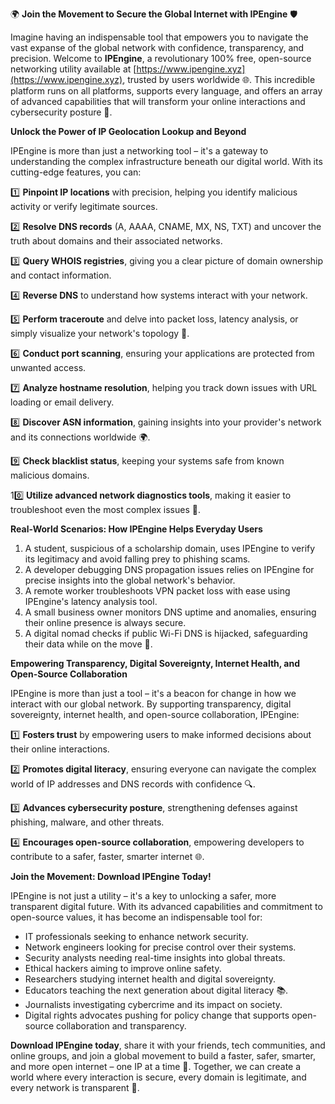 🌍 **Join the Movement to Secure the Global Internet with IPEngine** 🛡️

Imagine having an indispensable tool that empowers you to navigate the vast expanse of the global network with confidence, transparency, and precision. Welcome to **IPEngine**, a revolutionary 100% free, open-source networking utility available at [https://www.ipengine.xyz](https://www.ipengine.xyz), trusted by users worldwide 🌐. This incredible platform runs on all platforms, supports every language, and offers an array of advanced capabilities that will transform your online interactions and cybersecurity posture 🔐.

**Unlock the Power of IP Geolocation Lookup and Beyond**

IPEngine is more than just a networking tool – it's a gateway to understanding the complex infrastructure beneath our digital world. With its cutting-edge features, you can:

1️⃣ **Pinpoint IP locations** with precision, helping you identify malicious activity or verify legitimate sources.

2️⃣ **Resolve DNS records** (A, AAAA, CNAME, MX, NS, TXT) and uncover the truth about domains and their associated networks.

3️⃣ **Query WHOIS registries**, giving you a clear picture of domain ownership and contact information.

4️⃣ **Reverse DNS** to understand how systems interact with your network.

5️⃣ **Perform traceroute** and delve into packet loss, latency analysis, or simply visualize your network's topology 📡.

6️⃣ **Conduct port scanning**, ensuring your applications are protected from unwanted access.

7️⃣ **Analyze hostname resolution**, helping you track down issues with URL loading or email delivery.

8️⃣ **Discover ASN information**, gaining insights into your provider's network and its connections worldwide 🌍.

9️⃣ **Check blacklist status**, keeping your systems safe from known malicious domains.

10️⃣ **Utilize advanced network diagnostics tools**, making it easier to troubleshoot even the most complex issues 🔧.

**Real-World Scenarios: How IPEngine Helps Everyday Users**

1. A student, suspicious of a scholarship domain, uses IPEngine to verify its legitimacy and avoid falling prey to phishing scams.
2. A developer debugging DNS propagation issues relies on IPEngine for precise insights into the global network's behavior.
3. A remote worker troubleshoots VPN packet loss with ease using IPEngine's latency analysis tool.
4. A small business owner monitors DNS uptime and anomalies, ensuring their online presence is always secure.
5. A digital nomad checks if public Wi-Fi DNS is hijacked, safeguarding their data while on the move 🚀.

**Empowering Transparency, Digital Sovereignty, Internet Health, and Open-Source Collaboration**

IPEngine is more than just a tool – it's a beacon for change in how we interact with our global network. By supporting transparency, digital sovereignty, internet health, and open-source collaboration, IPEngine:

1️⃣ **Fosters trust** by empowering users to make informed decisions about their online interactions.

2️⃣ **Promotes digital literacy**, ensuring everyone can navigate the complex world of IP addresses and DNS records with confidence 🔍.

3️⃣ **Advances cybersecurity posture**, strengthening defenses against phishing, malware, and other threats.

4️⃣ **Encourages open-source collaboration**, empowering developers to contribute to a safer, faster, smarter internet 🌐.

**Join the Movement: Download IPEngine Today!**

IPEngine is not just a utility – it's a key to unlocking a safer, more transparent digital future. With its advanced capabilities and commitment to open-source values, it has become an indispensable tool for:

- IT professionals seeking to enhance network security.
- Network engineers looking for precise control over their systems.
- Security analysts needing real-time insights into global threats.
- Ethical hackers aiming to improve online safety.
- Researchers studying internet health and digital sovereignty.
- Educators teaching the next generation about digital literacy 📚.
- Journalists investigating cybercrime and its impact on society.
- Digital rights advocates pushing for policy change that supports open-source collaboration and transparency.

**Download IPEngine today**, share it with your friends, tech communities, and online groups, and join a global movement to build a faster, safer, smarter, and more open internet – one IP at a time 🚀. Together, we can create a world where every interaction is secure, every domain is legitimate, and every network is transparent 🔐.